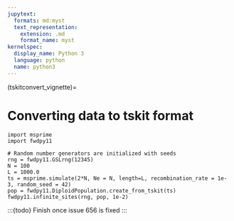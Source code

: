 ```yaml
---
jupytext:
  formats: md:myst
  text_representation:
    extension: .md
    format_name: myst
kernelspec:
  display_name: Python 3
  language: python
  name: python3
---
```


(tskitconvert_vignette)=

# Converting data to tskit format

```{code-cell} python
import msprime
import fwdpy11

# Random number generators are initialized with seeds
rng = fwdpy11.GSLrng(12345)
N = 100
L = 1000.0
ts = msprime.simulate(2*N, Ne = N, length=L, recombination_rate = 1e-3, random_seed = 42)
pop = fwdpy11.DiploidPopulation.create_from_tskit(ts)
fwdpy11.infinite_sites(rng, pop, 1e-2)
```

:::{todo}
Finish once issue 656 is fixed
:::
